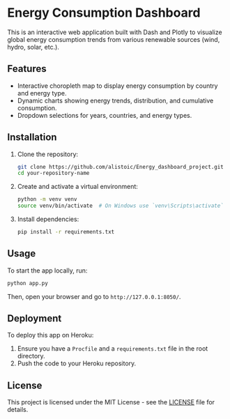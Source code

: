 
# Energy Consumption Dashboard

This is an interactive web application built with Dash and Plotly to visualize global energy consumption trends from various renewable sources (wind, hydro, solar, etc.).

## Features

- Interactive choropleth map to display energy consumption by country and energy type.
- Dynamic charts showing energy trends, distribution, and cumulative consumption.
- Dropdown selections for years, countries, and energy types.

## Installation

1. Clone the repository:
   ```bash
   git clone https://github.com/alistoic/Energy_dashboard_project.git
   cd your-repository-name
   ```

2. Create and activate a virtual environment:
   ```bash
   python -m venv venv
   source venv/bin/activate  # On Windows use `venv\Scripts\activate`
   ```

3. Install dependencies:
   ```bash
   pip install -r requirements.txt
   ```

## Usage

To start the app locally, run:
```bash
python app.py
```

Then, open your browser and go to `http://127.0.0.1:8050/`.

## Deployment

To deploy this app on Heroku:
1. Ensure you have a `Procfile` and a `requirements.txt` file in the root directory.
2. Push the code to your Heroku repository.

## License

This project is licensed under the MIT License - see the [LICENSE](LICENSE) file for details.
